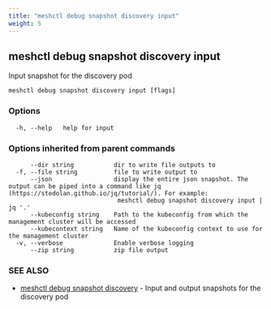 ```yaml
---
title: "meshctl debug snapshot discovery input"
weight: 5
---
```

## meshctl debug snapshot discovery input

Input snapshot for the discovery pod

```
meshctl debug snapshot discovery input [flags]
```

### Options

```
  -h, --help   help for input
```

### Options inherited from parent commands

```
      --dir string           dir to write file outputs to
  -f, --file string          file to write output to
      --json                 display the entire json snapshot. The output can be piped into a command like jq (https://stedolan.github.io/jq/tutorial/). For example:
                              meshctl debug snapshot discovery input | jq '.'
      --kubeconfig string    Path to the kubeconfig from which the management cluster will be accessed
      --kubecontext string   Name of the kubeconfig context to use for the management cluster
  -v, --verbose              Enable verbose logging
      --zip string           zip file output
```

### SEE ALSO

* [meshctl debug snapshot discovery](../meshctl_debug_snapshot_discovery)	 - Input and output snapshots for the discovery pod


